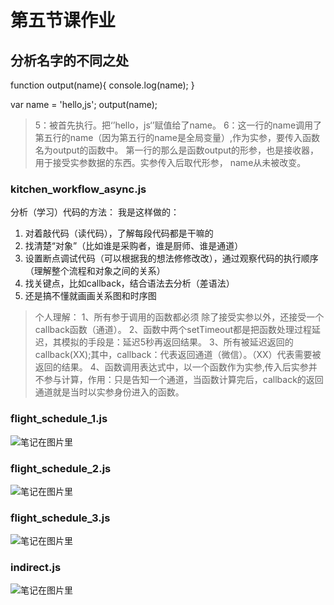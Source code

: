 # 第五节课作业
## 分析名字的不同之处
function output(name){
    console.log(name);
}

var name = 'hello,js';
output(name);
>5：被首先执行。把‘’hello，js‘’赋值给了name。 6：这一行的name调用了第五行的name（因为第五行的name是全局变量）,作为实参，要传入函数名为output的函数中。
第一行的那么是函数output的形参，也是接收器，用于接受实参数据的东西。实参传入后取代形参，
name从未被改变。

### kitchen_workflow_async.js
分析（学习）代码的方法：
我是这样做的：
1. 对着敲代码（读代码），了解每段代码都是干嘛的
2.  找清楚“对象”（比如谁是采购者，谁是厨师、谁是通道）
3. 设置断点调试代码（可以根据我的想法修修改改），通过观察代码的执行顺序（理解整个流程和对象之间的关系）
4. 找关键点，比如callback，结合语法去分析（差语法）
5. 还是搞不懂就画画关系图和时序图

>个人理解：
>1、所有参于调用的函数都必须 除了接受实参以外，还接受一个callback函数（通道）。
> 2、函数中两个setTimeout都是把函数处理过程延迟，其模拟的手段是：延迟5秒再返回结果。
> 3、所有被延迟返回的callback(XX);其中，callback：代表返回通道（微信）。（XX）代表需要被返回的结果。
> 4、函数调用表达式中，以一个函数作为实参,传入后实参并不参与计算，作用：只是告知一个通道，当函数计算完后，callback的返回通道就是当时以实参身份进入的函数。

### flight_schedule_1.js
![笔记在图片里](http://wx1.sinaimg.cn/mw690/be5aedd1gy1fjtdsbixi0j20j60hhwfr.jpg)

### flight_schedule_2.js

![笔记在图片里](http://wx4.sinaimg.cn/mw690/be5aedd1gy1fjtdsc5c6sj20xc0h8tan.jpg)

### flight_schedule_3.js
![笔记在图片里](http://wx2.sinaimg.cn/mw690/be5aedd1gy1fjtdscoi07j20pi0e5ab5.jpg)

### indirect.js

![笔记在图片里](http://wx3.sinaimg.cn/mw690/be5aedd1gy1fjtdsaksd7j20r80hlabg.jpg)






